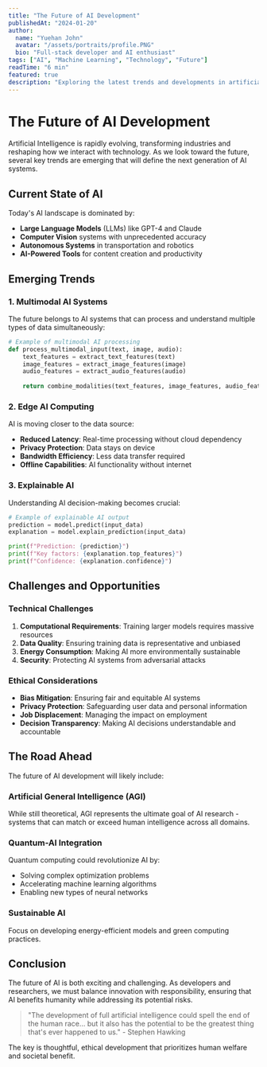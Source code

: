 ```yaml
---
title: "The Future of AI Development"
publishedAt: "2024-01-20"
author:
  name: "Yuehan John"
  avatar: "/assets/portraits/profile.PNG"
  bio: "Full-stack developer and AI enthusiast"
tags: ["AI", "Machine Learning", "Technology", "Future"]
readTime: "6 min"
featured: true
description: "Exploring the latest trends and developments in artificial intelligence, from large language models to autonomous systems."
---
```


# The Future of AI Development

Artificial Intelligence is rapidly evolving, transforming industries and reshaping how we interact with technology. As we look toward the future, several key trends are emerging that will define the next generation of AI systems.

## Current State of AI

Today's AI landscape is dominated by:

- **Large Language Models** (LLMs) like GPT-4 and Claude
- **Computer Vision** systems with unprecedented accuracy
- **Autonomous Systems** in transportation and robotics
- **AI-Powered Tools** for content creation and productivity

## Emerging Trends

### 1. Multimodal AI Systems

The future belongs to AI systems that can process and understand multiple types of data simultaneously:

```python
# Example of multimodal AI processing
def process_multimodal_input(text, image, audio):
    text_features = extract_text_features(text)
    image_features = extract_image_features(image)
    audio_features = extract_audio_features(audio)
    
    return combine_modalities(text_features, image_features, audio_features)
```

### 2. Edge AI Computing

AI is moving closer to the data source:

- **Reduced Latency**: Real-time processing without cloud dependency
- **Privacy Protection**: Data stays on device
- **Bandwidth Efficiency**: Less data transfer required
- **Offline Capabilities**: AI functionality without internet

### 3. Explainable AI

Understanding AI decision-making becomes crucial:

```python
# Example of explainable AI output
prediction = model.predict(input_data)
explanation = model.explain_prediction(input_data)

print(f"Prediction: {prediction}")
print(f"Key factors: {explanation.top_features}")
print(f"Confidence: {explanation.confidence}")
```

## Challenges and Opportunities

### Technical Challenges

1. **Computational Requirements**: Training larger models requires massive resources
2. **Data Quality**: Ensuring training data is representative and unbiased
3. **Energy Consumption**: Making AI more environmentally sustainable
4. **Security**: Protecting AI systems from adversarial attacks

### Ethical Considerations

- **Bias Mitigation**: Ensuring fair and equitable AI systems
- **Privacy Protection**: Safeguarding user data and personal information
- **Job Displacement**: Managing the impact on employment
- **Decision Transparency**: Making AI decisions understandable and accountable

## The Road Ahead

The future of AI development will likely include:

### Artificial General Intelligence (AGI)

While still theoretical, AGI represents the ultimate goal of AI research - systems that can match or exceed human intelligence across all domains.

### Quantum-AI Integration

Quantum computing could revolutionize AI by:
- Solving complex optimization problems
- Accelerating machine learning algorithms
- Enabling new types of neural networks

### Sustainable AI

Focus on developing energy-efficient models and green computing practices.

## Conclusion

The future of AI is both exciting and challenging. As developers and researchers, we must balance innovation with responsibility, ensuring that AI benefits humanity while addressing its potential risks.

> "The development of full artificial intelligence could spell the end of the human race... but it also has the potential to be the greatest thing that's ever happened to us." - Stephen Hawking

The key is thoughtful, ethical development that prioritizes human welfare and societal benefit.
